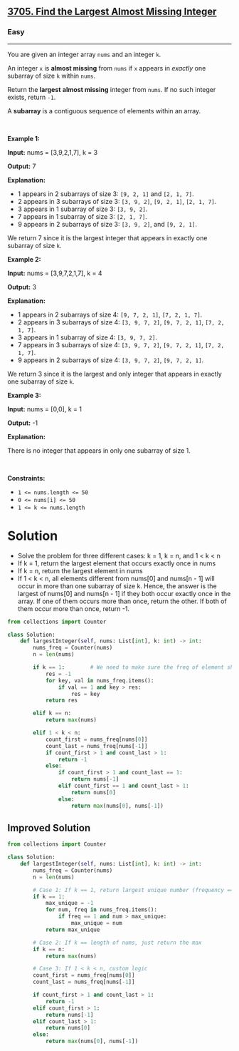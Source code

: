 <h2><a href="https://leetcode.com/problems/find-the-largest-almost-missing-integer">3705. Find the Largest Almost Missing Integer</a></h2><h3>Easy</h3><hr><p>You are given an integer array <code>nums</code> and an integer <code>k</code>.</p>

<p>An integer <code>x</code> is <strong>almost missing</strong> from <code>nums</code> if <code>x</code> appears in <em>exactly</em> one subarray of size <code>k</code> within <code>nums</code>.</p>

<p>Return the <b>largest</b> <strong>almost missing</strong> integer from <code>nums</code>. If no such integer exists, return <code>-1</code>.</p>
A <strong>subarray</strong> is a contiguous sequence of elements within an array.
<p>&nbsp;</p>
<p><strong class="example">Example 1:</strong></p>

<div class="example-block">
<p><strong>Input:</strong> <span class="example-io">nums = [3,9,2,1,7], k = 3</span></p>

<p><strong>Output:</strong> <span class="example-io">7</span></p>

<p><strong>Explanation:</strong></p>

<ul>
	<li>1 appears in 2 subarrays of size 3: <code>[9, 2, 1]</code> and <code>[2, 1, 7]</code>.</li>
	<li>2 appears in 3 subarrays of size 3: <code>[3, 9, 2]</code>, <code>[9, 2, 1]</code>, <code>[2, 1, 7]</code>.</li>
	<li index="2">3 appears in 1 subarray of size 3: <code>[3, 9, 2]</code>.</li>
	<li index="3">7 appears in 1 subarray of size 3: <code>[2, 1, 7]</code>.</li>
	<li index="4">9 appears in 2 subarrays of size 3: <code>[3, 9, 2]</code>, and <code>[9, 2, 1]</code>.</li>
</ul>

<p>We return 7 since it is the largest integer that appears in exactly one subarray of size <code>k</code>.</p>
</div>

<p><strong class="example">Example 2:</strong></p>

<div class="example-block">
<p><strong>Input:</strong> <span class="example-io">nums = [3,9,7,2,1,7], k = 4</span></p>

<p><strong>Output:</strong> <span class="example-io">3</span></p>

<p><strong>Explanation:</strong></p>

<ul>
	<li>1 appears in 2 subarrays of size 4: <code>[9, 7, 2, 1]</code>, <code>[7, 2, 1, 7]</code>.</li>
	<li>2 appears in 3 subarrays of size 4: <code>[3, 9, 7, 2]</code>, <code>[9, 7, 2, 1]</code>, <code>[7, 2, 1, 7]</code>.</li>
	<li>3 appears in 1 subarray of size 4: <code>[3, 9, 7, 2]</code>.</li>
	<li>7 appears in 3 subarrays of size 4: <code>[3, 9, 7, 2]</code>, <code>[9, 7, 2, 1]</code>, <code>[7, 2, 1, 7]</code>.</li>
	<li>9 appears in 2 subarrays of size 4: <code>[3, 9, 7, 2]</code>, <code>[9, 7, 2, 1]</code>.</li>
</ul>

<p>We return 3 since it is the largest and only integer that appears in exactly one subarray of size <code>k</code>.</p>
</div>

<p><strong class="example">Example 3:</strong></p>

<div class="example-block">
<p><strong>Input:</strong> <span class="example-io">nums = [0,0], k = 1</span></p>

<p><strong>Output:</strong> <span class="example-io">-1</span></p>

<p><strong>Explanation:</strong></p>

<p>There is no integer that appears in only one subarray of size 1.</p>
</div>

<p>&nbsp;</p>
<p><strong>Constraints:</strong></p>

<ul>
	<li><code>1 &lt;= nums.length &lt;= 50</code></li>
	<li><code>0 &lt;= nums[i] &lt;= 50</code></li>
	<li><code>1 &lt;= k &lt;= nums.length</code></li>
</ul>


# Solution
* Solve the problem for three different cases: k = 1, k = n, and 1 < k < n
* If k = 1, return the largest element that occurs exactly once in nums
* If k = n, return the largest element in nums
* If 1 < k < n, all elements different from nums[0] and nums[n - 1] will occur in more than one subarray of size k. Hence, the answer is the largest of nums[0] and nums[n - 1] if they both occur exactly once in the array. If one of them occurs more than once, return the other. If both of them occur more than once, return -1.

```python
from collections import Counter 

class Solution:
    def largestInteger(self, nums: List[int], k: int) -> int:
        nums_freq = Counter(nums)
        n = len(nums)

        if k == 1:        # We need to make sure the freq of element should be 1 and element should be max in the array
            res = -1
            for key, val in nums_freq.items():
                if val == 1 and key > res:
                    res = key
            return res

        elif k == n:
            return max(nums)

        elif 1 < k < n:
            count_first = nums_freq[nums[0]]
            count_last = nums_freq[nums[-1]]
            if count_first > 1 and count_last > 1:
                return -1
            else:
                if count_first > 1 and count_last == 1:
                    return nums[-1]
                elif count_first == 1 and count_last > 1:
                    return nums[0]
                else:
                    return max(nums[0], nums[-1])
```
	
## Improved Solution 
	
```python
from collections import Counter 

class Solution:
    def largestInteger(self, nums: List[int], k: int) -> int:
        nums_freq = Counter(nums)
        n = len(nums)

        # Case 1: If k == 1, return largest unique number (frequency == 1)
        if k == 1:
            max_unique = -1
            for num, freq in nums_freq.items():
                if freq == 1 and num > max_unique:
                    max_unique = num
            return max_unique

        # Case 2: If k == length of nums, just return the max
        if k == n:
            return max(nums)

        # Case 3: If 1 < k < n, custom logic
        count_first = nums_freq[nums[0]]
        count_last = nums_freq[nums[-1]]

        if count_first > 1 and count_last > 1:
            return -1
        elif count_first > 1:
            return nums[-1]
        elif count_last > 1:
            return nums[0]
        else:
            return max(nums[0], nums[-1])
```
